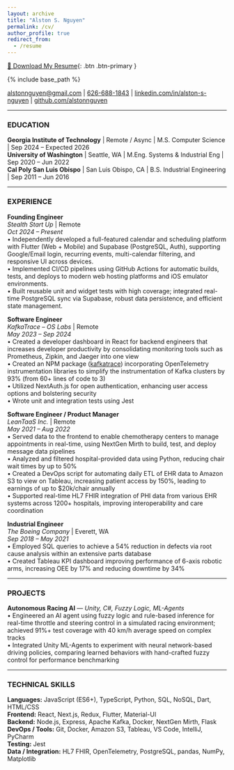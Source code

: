 ```yaml
---
layout: archive
title: "Alston S. Nguyen"
permalink: /cv/
author_profile: true
redirect_from:
  - /resume
---
```


[📄 Download My Resume](../assets/resume/Alston_Nguyen_Resume.pdf){: .btn .btn-primary }

{% include base_path %}

[alstonnguyen@gmail.com](mailto:alston.s.nguyen@gmail.com) | [626-688-1843](tel:6266881843) | [linkedin.com/in/alston-s-nguyen](https://linkedin.com/in/alston-s-nguyen) | [github.com/alstonnguyen](https://github.com/alstonnguyen)

---

### EDUCATION

**Georgia Institute of Technology** | Remote / Async | M.S. Computer Science | Sep 2024 – Expected 2026  
**University of Washington** | Seattle, WA | M.Eng. Systems & Industrial Eng | Sep 2020 – Jun 2022  
**Cal Poly San Luis Obispo** | San Luis Obispo, CA | B.S. Industrial Engineering | Sep 2011 – Jun 2016

---

### EXPERIENCE

**Founding Engineer**  
*Stealth Start Up* | Remote  
*Oct 2024 – Present*  
• Independently developed a full-featured calendar and scheduling platform with Flutter (Web + Mobile) and Supabase (PostgreSQL, Auth), supporting Google/Email login, recurring events, multi-calendar filtering, and responsive UI across devices.  
• Implemented CI/CD pipelines using GitHub Actions for automatic builds, tests, and deploys to modern web hosting platforms and iOS emulator environments.  
• Built reusable unit and widget tests with high coverage; integrated real-time PostgreSQL sync via Supabase, robust data persistence, and efficient state management.  


**Software Engineer**  
*KafkaTrace – OS Labs* | Remote  
*May 2023 – Sep 2024*  
• Created a developer dashboard in React for backend engineers that increases developer productivity by consolidating monitoring tools such as Prometheus, Zipkin, and Jaeger into one view  
• Created an NPM package ([kafkatrace](https://www.npmjs.com/package/kafkatrace)) incorporating OpenTelemetry instrumentation libraries to simplify the instrumentation of Kafka clusters by 93% (from 60+ lines of code to 3)  
• Utilized NextAuth.js for open authentication, enhancing user access options and bolstering security  
• Wrote unit and integration tests using Jest

**Software Engineer / Product Manager**  
*LeanTaaS Inc.* | Remote  
*May 2021 – Aug 2022*  
• Served data to the frontend to enable chemotherapy centers to manage appointments in real-time, using NextGen Mirth to build, test, and deploy message data pipelines  
• Analyzed and filtered hospital-provided data using Python, reducing chair wait times by up to 50%  
• Created a DevOps script for automating daily ETL of EHR data to Amazon S3 to view on Tableau, increasing patient access by 150%, leading to earnings of up to $20k/chair annually  
• Supported real-time HL7 FHIR integration of PHI data from various EHR systems across 1200+ hospitals, improving interoperability and care coordination

**Industrial Engineer**  
*The Boeing Company* | Everett, WA  
*Sep 2018 – May 2021*  
• Employed SQL queries to achieve a 54% reduction in defects via root cause analysis within an extensive parts database  
• Created Tableau KPI dashboard improving performance of 6-axis robotic arms, increasing OEE by 17% and reducing downtime by 34%

---

### PROJECTS

**Autonomous Racing AI** — *Unity, C#, Fuzzy Logic, ML-Agents*  
• Engineered an AI agent using fuzzy logic and rule-based inference for real-time throttle and steering control in a simulated racing environment; achieved 91%+ test coverage with 40 km/h average speed on complex tracks  
• Integrated Unity ML-Agents to experiment with neural network-based driving policies, comparing learned behaviors with hand-crafted fuzzy control for performance benchmarking

---

### TECHNICAL SKILLS

**Languages:** JavaScript (ES6+), TypeScript, Python, SQL, NoSQL, Dart, HTML/CSS  
**Frontend:** React, Next.js, Redux, Flutter, Material-UI  
**Backend:** Node.js, Express, Apache Kafka, Docker, NextGen Mirth, Flask  
**DevOps / Tools:** Git, Docker, Amazon S3, Tableau, VS Code, IntelliJ, PyCharm  
**Testing:** Jest  
**Data / Integration:** HL7 FHIR, OpenTelemetry, PostgreSQL, pandas, NumPy, Matplotlib
